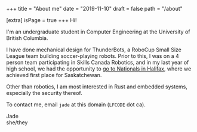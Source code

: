 +++
title = "About me"
date = "2019-11-10"
draft = false
path = "/about"

[extra]
isPage = true
+++
Hi!

I'm an undergraduate student in Computer Engineering at the University of
British Columbia.

I have done mechanical design for ThunderBots, a RoboCup Small Size League team
building soccer-playing robots. Prior to this, I was on a 4 person team
participating in Skills Canada Robotics, and in my last year of high school, we
had the opportunity to [go to Nationals in
Halifax](blog/i-competed-in-skills-canada-robotics), where we achieved first
place for Saskatchewan.

Other than robotics, I am most interested in Rust and embedded systems,
especially the security thereof.

To contact me, email `jade` at this domain (`LFCODE` dot ca).

Jade  
she/they
